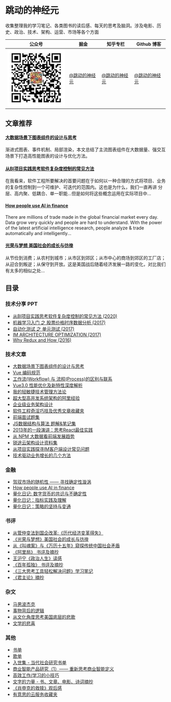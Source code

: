 # 跳动的神经元

收集整理我的学习笔记、各类图书的读后感、每天的思考及脑洞。涉及电影、历史、政治、技术、架构、运营、市场等各个方面

公众号 | 掘金 | 知乎专栏 | Github 博客
---|---|---|---
![pic](./images/qrcode/wechat_o.jpg) | [@跳动的神经元](https://juejin.im/user/5e41ddaa518825495f453735) | [@跳动的神经元](https://zhuanlan.zhihu.com/c_1235944211158945792) | [@跳动的神经元](https://github.com/georgezouq/blog)

## 文章推荐

#### [大数据场景下图表组件的设计与思考](./articles/大数据场景下图表组件的设计与思考.md)

渐进式图表、事件机制、局部渲染，本文总结了主流图表组件在大数据量、强交互场景下打造高性能图表的设计与优化方法。

#### [从BI项⽬实践思考软件复杂度控制的常⻅⽅法](./articles/从BI项目实践思考软件复杂度控制的常见方法.pdf)

在我看来，软件工程所要解决的首要问题在于如何以一种合理的方式将项目、业务的复杂性控制到一个可维护、可迭代的范围内。这也是为什么，我们一直再讲 分层、高内聚、低耦合、单一职能...但是如何将这些概念运用在实际项目中...

#### [How people use AI in finance](https://github.com/georgezouq/awesome-ai-in-finance)

There are millions of trade made in the global financial market every day. Data grow very quickly and people are hard to understand. With the power of the latest artificial intelligence research, people analyze & trade automatically and intelligently...

#### [光荣与梦想 美国社会的成长与彷徨](book/光荣与梦想.md)

从节俭到消费；从农村到城市；从市区到郊区；从市中心的商场到郊区的工厂店；从迎合到叛逆；从保守到开放。这是美国战后随着经济发展一路的变化，对比我们有太多的相似之处...

## 目录

### 技术分享 PPT

- [从BI项⽬实践思考软件复杂度控制的常⻅⽅法 (2020)](./articles/从BI项目实践思考软件复杂度控制的常见方法.pdf)
- [机器学习入门 之 股票价格时序数据分析 (2017)](https://slides.com/georgezou/title-text)
- [自动化测试 之 单元测试 (2017)](https://slides.com/georgezou/unit-test)
- [IM ARCHITECTURE OPTIMIZATION (2017)](https://slides.com/georgezou/deck)
- [Why Redux and How (2016)](https://slides.com/georgezou/why-redux)

### 技术文章

- [大数据场景下图表组件的设计与思考](./articles/大数据场景下图表组件的设计与思考.md)
- [Vue 编码规范](./articles/Vue编码规范.md)
- [工作流(Workflow) 与 流程(Process)的区别与联系](https://juejin.im/post/5efe7bab6fb9a07e9608bf8e)
- [Vue3.0 性能优化及新特性深度解析](https://juejin.im/post/5ef576605188252e5c575645)
- [我的轻敏捷技术管理方法论](./articles/我的轻敏捷技术管理方法论.md)
- [超大型高并发系统架构的阿里经验](./articles/超大型高并发系统架构的阿里经验.md)
- [企业级业务架构设计](./book/企业级业务架构.md)
- [软件工程奇淫巧技及优秀文章收藏夹](./articles/软件工程奇淫巧集及优秀文章收藏夹.md)
- [前端面试题集](https://github.com/georgezouq/interview)
- [JS数据结构与算法 题解&笔记集](./note/algorithm/README.md)
- [2013年的一段演讲：思考React最佳实践](./talk/RethinkReactBasePractice.md)
- [从 NPM 大数据看前端发展趋势](./talk/从NPM大数据看前端的发展趋势.md)
- [锐途云架构设计资料集](ArchDesign.md)
- [从项目实践探寻IM客户端设计常见问题](./articles/im.md)
- [技术驱动业务增长的几个方法](./articles/技术驱动业务增长的几个方法.md)

### 金融

- [驾驭市场的随机性 —— 寻找确定性漩涡](./articles/混沌理论与金融市场寻找确定性漩涡.md)
- [How people use AI in finance](https://github.com/georgezouq/awesome-ai-in-finance)
- [量化日记: 数字货币的共识与不确定性](./articles/量化日记20180814.md)
- [量化日记：指标实践及理解](./articles/量化日记20180811.md)
- [量化日记：策略的坚持与变通](./articles/量化日记20180802.md)

### 书评

- [从管仲变法到国企改革:《历代经济变革得失》](articles/从管仲变法到国企改革历代经济变革得失.md)
- [《光荣与梦想》美国社会的成长与彷徨](book/光荣与梦想.md)
- [从《叫魂案》与《万历十五年》窥探传统中国社会矛盾](book/MingQing.md)
- [《阿里局》 书评及摘抄](book/阿里局.md)
- [王沪宁《政治人生》读感](book/PoliticalLife.md)
- [《百年孤独》 书评及摘抄](book/Cienañosdesoledad.md)
- [《三大思考工具轻松解决问题》学习笔记](book/ToolsOfThought.md)
- [《君主论》摘抄](book/君主论.md)

### 杂文

- [马男波杰克](./articles/马男波杰克.md)
- [事物背后的逻辑](./articles/事物背后的逻辑.md)
- [从文化角度思考美国底层的悲歌](./articles/从文化角度思考美国底层的悲歌.md)
- [文学的悲喜](./articles/文学的悲喜.md)

### 其他

- [书单](book/BookList.md)
- [歌单](./SongList.md)
- [入世集 - 当代社会研究书单](book/入世集.md)
- [商业智能产品研究（1）—— 重新思考商业智能定义](./articles/商业智能产品研究1.md)
- [高效工作/学习的小技巧](articles/高效能的小技巧.md)
- [文字的力量 - 书、文章、电影、诗词摘抄](ThePowerofWords.md)
- [《肖申克的救赎》观后感](TheShawshankRedemption.md)
- [有意思的云服务收藏夹](CloudServices.md)
